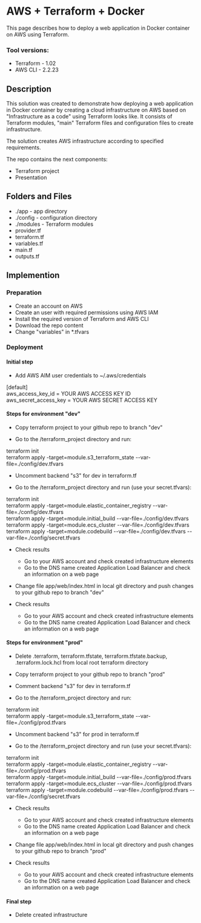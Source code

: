 # AWS + Terraform + Docker
This page describes how to deploy a web application in Docker container on AWS using Terraform. 

### Tool versions:
- Terraform - 1.02
- AWS CLI - 2.2.23

## Description
This solution was created to demonstrate how deploying a web application in Docker container by creating a cloud infrastructure on AWS based on "Infrastructure as a code" using Terraform looks like. It consists of Terraform modules, "main" Terraform files and configuration files to create infrastructure.

The solution creates AWS infrastructure according to specified requirements.

The repo contains the next components:
* Terraform project
* Presentation

## Folders and Files
- ./app - app directory
- ./config - configuration directory 
- ./modules - Terraform modules
- provider.tf
- terraform.tf
- variables.tf
- main.tf
- outputs.tf

## Implemention
### Preparation
- Create an account on AWS 
- Create an user with required permissions using AWS IAM
- Install the required version of Terraform and AWS CLI
- Download the repo content
- Change "variables" in *.tfvars

### Deployment
#### Initial step
- Add AWS AIM user credentials to ~/.aws/credentials

\[default\]  
aws_access_key_id = YOUR AWS ACCESS KEY ID  
aws_secret_access_key = YOUR AWS SECRET ACCESS KEY  

#### Steps for environment "dev"
- Copy terraform project to your github repo to branch "dev"
  
- Go to the /terraform_project directory and run:

terraform init  
terraform apply -target=module.s3_terraform_state --var-file=./config/dev.tfvars  

- Uncomment backend "s3" for dev in terraform.tf

- Go to the /terraform_project directory and run (use your secret.tfvars):

terraform init  
terraform apply -target=module.elastic_container_registry --var-file=./config/dev.tfvars  
terraform apply -target=module.initial_build --var-file=./config/dev.tfvars  
terraform apply -target=module.ecs_cluster --var-file=./config/dev.tfvars  
terraform apply -target=module.codebuild --var-file=./config/dev.tfvars --var-file=./config/secret.tfvars  

- Check results
  - Go to your AWS account and check created infrastructure elements 
  - Go to the DNS name created Application Load Balancer and check an information on a web page

- Change file app/web/index.html in local git directory and push changes to your github repo to branch "dev"

- Check results
  - Go to your AWS account and check created infrastructure elements 
  - Go to the DNS name created Application Load Balancer and check an information on a web page

#### Steps for environment "prod"
- Delete .terraform, terraform.tfstate, terraform.tfstate.backup, .terraform.lock.hcl from local root terraform directory

- Copy terraform project to your github repo to branch "prod"

- Comment backend "s3" for dev in terraform.tf

- Go to the /terraform_project directory and run:

terraform init  
terraform apply -target=module.s3_terraform_state --var-file=./config/prod.tfvars  

- Uncomment backend "s3" for prod in terraform.tf

- Go to the /terraform_project directory and run (use your secret.tfvars):

terraform init  
terraform apply -target=module.elastic_container_registry --var-file=./config/prod.tfvars  
terraform apply -target=module.initial_build --var-file=./config/prod.tfvars  
terraform apply -target=module.ecs_cluster --var-file=./config/prod.tfvars  
terraform apply -target=module.codebuild --var-file=./config/prod.tfvars --var-file=./config/secret.tfvars  

- Check results
  - Go to your AWS account and check created infrastructure elements 
  - Go to the DNS name created Application Load Balancer and check an information on a web page

- Change file app/web/index.html in local git directory and push changes to your github repo to branch "prod"

- Check results
  - Go to your AWS account and check created infrastructure elements 
  - Go to the DNS name created Application Load Balancer and check an information on a web page

#### Final step
- Delete created infrastructure

